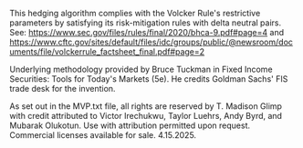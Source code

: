 This hedging algorithm complies with the Volcker Rule's restrictive parameters by satisfying its risk-mitigation rules with delta neutral pairs. 
See: https://www.sec.gov/files/rules/final/2020/bhca-9.pdf#page=4
  and
https://www.cftc.gov/sites/default/files/idc/groups/public/@newsroom/documents/file/volckerrule_factsheet_final.pdf#page=2

Underlying methodology provided by Bruce Tuckman in Fixed Income Securities: Tools for Today's Markets (5e). He credits Goldman Sachs' FIS trade desk for the invention.

As set out in the MVP.txt file, all rights are reserved by T. Madison Glimp with credit attributed to Victor Irechukwu, Taylor Luehrs, Andy Byrd, and Mubarak Olukotun. 
Use with attribution permitted upon request. Commercial licenses available for sale.
4.15.2025.
